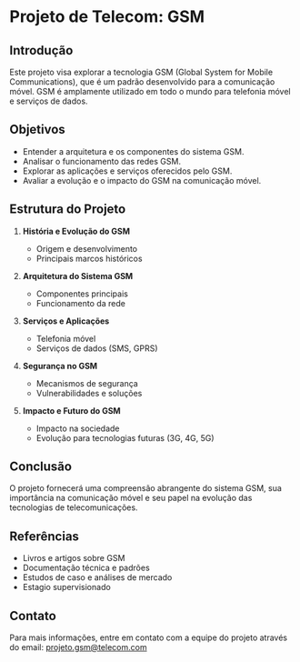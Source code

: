 # Projeto de Telecom: GSM

## Introdução
Este projeto visa explorar a tecnologia GSM (Global System for Mobile Communications), que é um padrão desenvolvido para a comunicação móvel. GSM é amplamente utilizado em todo o mundo para telefonia móvel e serviços de dados.

## Objetivos
- Entender a arquitetura e os componentes do sistema GSM.
- Analisar o funcionamento das redes GSM.
- Explorar as aplicações e serviços oferecidos pelo GSM.
- Avaliar a evolução e o impacto do GSM na comunicação móvel.

## Estrutura do Projeto
1. **História e Evolução do GSM**
    - Origem e desenvolvimento
    - Principais marcos históricos

2. **Arquitetura do Sistema GSM**
    - Componentes principais
    - Funcionamento da rede

3. **Serviços e Aplicações**
    - Telefonia móvel
    - Serviços de dados (SMS, GPRS)

4. **Segurança no GSM**
    - Mecanismos de segurança
    - Vulnerabilidades e soluções

5. **Impacto e Futuro do GSM**
    - Impacto na sociedade
    - Evolução para tecnologias futuras (3G, 4G, 5G)

## Conclusão
O projeto fornecerá uma compreensão abrangente do sistema GSM, sua importância na comunicação móvel e seu papel na evolução das tecnologias de telecomunicações.

## Referências
- Livros e artigos sobre GSM
- Documentação técnica e padrões
- Estudos de caso e análises de mercado
- Estagio supervisionado

## Contato
Para mais informações, entre em contato com a equipe do projeto através do email: [projeto.gsm@telecom.com](mailto:projeto.gsm@telecom.com)
